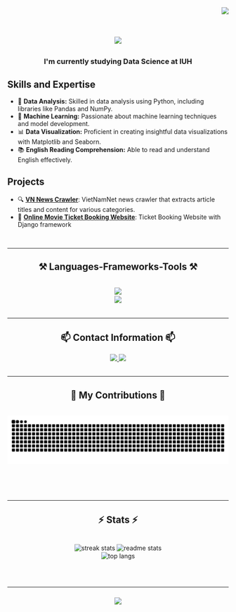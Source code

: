 <img align="right" src="https://visitor-badge.laobi.icu/badge?page_id=ptthanh02.ptthanh02" />
<br>
<h1 align="center">
    <img src="https://readme-typing-svg.herokuapp.com?font=Righteous&size=35&center=true&vCenter=true&width=500&height=70&duration=4000&lines=Hi+there!+%F0%9F%91%8B;I'm+Tien+Thanh!;Welcome+to+my+profile!" />
</h1>

<h3 align="center">I'm currently studying Data Science at IUH</h3> 

## Skills and Expertise
- 🔭 **Data Analysis:** Skilled in data analysis using Python, including libraries like Pandas and NumPy.
- 🤖 **Machine Learning:** Passionate about machine learning techniques and model development.
- 📊 **Data Visualization:** Proficient in creating insightful data visualizations with Matplotlib and Seaborn.
- 📚 **English Reading Comprehension:** Able to read and understand English effectively.

## Projects
- 🔍 **[VN News Crawler](https://github.com/ptthanh02/VN_NewsCrawler)**: VietNamNet news crawler that extracts article titles and content for various categories.
- 🎫 **[Online Movie Ticket Booking Website](https://github.com/ptthanh02/Simple_Movie_Booking_Django)**: Ticket Booking Website with Django framework

<br/>
<hr/>

<h2 align="center">⚒️ Languages-Frameworks-Tools ⚒️</h2>
<br/>
<div align="center">
    <img src="https://skillicons.dev/icons?i=vscode,md,github,figma,git,docker" /><br>
    <img src="https://skillicons.dev/icons?i=python,tensorflow,java,c,cpp,mysql,flask,django,html,bootstrap,css" /><br>
</div>

<br/>
<hr/>

<h2 align="center">📫  Contact Information  📫</h2>

<div align="center"> 
  <a href="mailto:tien.thanh.info22@gmail.com">
    <img src="https://img.shields.io/badge/Gmail-D14836?style=for-the-badge&logo=gmail&logoColor=white" />
  </a>
  <a href="https://www.linkedin.com/in/ph%E1%BA%A1m-ti%E1%BA%BFn-th%C3%A0nh-87aa55287/" target="_blank">
    <img src="https://img.shields.io/badge/LinkedIn-0077B5?style=for-the-badge&logo=linkedin&logoColor=white" target="_blank" />
  </a>
</div>

<br/>
<hr/>

<div align="center">
  <h2>🐍 My Contributions 🐍</h2>
  <br>
  <img alt="snake eating my contributions" src="https://raw.githubusercontent.com/ptthanh02/ptthanh02/output/github-contribution-grid-snake.svg" />
  
  <br/><br/><br/>

<hr/>
<h2 align="center">⚡ Stats ⚡</h2>
<br>
<div align=center>
  <img width=390 src="https://streak-stats.demolab.com/?user=ptthanh02&count_private=true&theme=react&border_radius=10" alt="streak stats"/>
  <img width=390 src="https://github-readme-stats.vercel.app/api?username=ptthanh02&count_private=true&show_icons=true&theme=react&rank_icon=github&border_radius=10" alt="readme stats" />
  <br/>
  <img width=325 align="center" src="https://github-readme-stats.vercel.app/api/top-langs/?username=ptthanh02&hide=HTML&langs_count=8&layout=compact&theme=react&border_radius=10&size_weight=0.5&count_weight=0.5&exclude_repo=github-readme-stats" alt="top langs" />
</div>

<br/><br/>
<hr/>

<h3 align="center">
    <img src="https://readme-typing-svg.herokuapp.com/?font=Righteous&size=25&center=true&vCenter=true&width=500&height=70&duration=4000&lines=Thanks+for+visiting!+✌️:)">
</h3>
<br>
